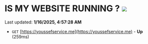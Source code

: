 # IS MY WEBSITE RUNNING ? [![](https://img.shields.io/static/v1?label=Sponsor&message=%E2%9D%A4&logo=GitHub&color=%23fe8e86)](https://github.com/sponsors/Youssef-Lehmam)

Last updated: **1/16/2025, 4:57:28 AM**

- `GET` [https://youssefservice.me](https://youssefservice.me) - **Up** (259ms)
